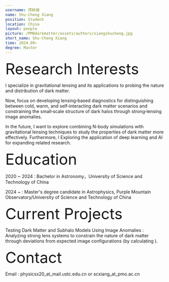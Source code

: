 ```yaml
---
username: 项树诚
name: Shu-Cheng Xiang
position: Student
location: China
layout: people
picture: /PMOdarkmatter/assets/authors/xiangshucheng.jpg
short_name: Shu-Cheng Xiang
time: 2024.09~
degree: Master
---
```


<font size="12">Research Interests</font>

I specialize in gravitational lensing and its applications to probing the nature and distribution of dark matter.

Now, focus on developing lensing‐based diagnostics for distinguishing between cold, warm, and self‐interacting dark matter scenarios and constraining the small‐scale structure of dark halos through strong‐lensing image anomalies.

In the future, I want to explore combining N-body simulations with gravitational lensing techniques to study the properties of dark matter more effectively. Furthermore, I Exploring the application of deep learning and AI for expanding related research.

<font size="12">Education</font>

2020 ~ 2024 : Bachelor in Astronomy，University of Science and Technology of China

2024 ~ : Master's degree candidate in Astrophysics, Purple Mountain Observatory/University
of Science and Technology of China

<font size="12">Current Projects</font>

Testing Dark Matter and Subhalo Models Using Image Anomalies : Analyzing strong lens
systems to constrain the nature of dark matter through deviations from expected image
configurations (by calculating ).

<font size="12">Contact</font>

Email : physicsx20_at_mail.ustc.edu.cn or scxiang_at_pmo.ac.cn
